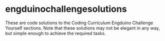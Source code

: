 # engduinochallengesolutions
These are code solutions to the Coding Curriculum Engduino Challenge Yourself sections. Note that these solutions may not be elegant in any way, but simple enough to achieve the required tasks.

